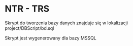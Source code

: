 # NTR - TRS

Skrypt do tworzenia bazy danych znajduje się w lokalizacji project/DBScript/bd.sql

Skrypt jest wygenerowany dla bazy MSSQL


